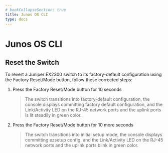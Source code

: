 ```yaml
---
# bookCollapseSection: true
title: Junos OS CLI
type: docs
---
```


# Junos OS CLI

## Reset the Switch

To revert a Juniper EX2300 switch to its factory-default configuration using the Factory Reset/Mode button, follow these corrected steps:

1. Press the Factory Reset/Mode button for 10 seconds
   > The switch transitions into factory-default configuration, the console displays committing factory default configuration, and the Link/Activity LED on the RJ-45 network ports and the uplink ports is lit steadily in green color.
2. Press the Factory Reset/Mode button for 10 more seconds
   > The switch transitions into initial setup mode, the console displays committing ezsetup config, and the Link/Activity LED on the RJ-45 network ports and the uplink ports blink in green color.
